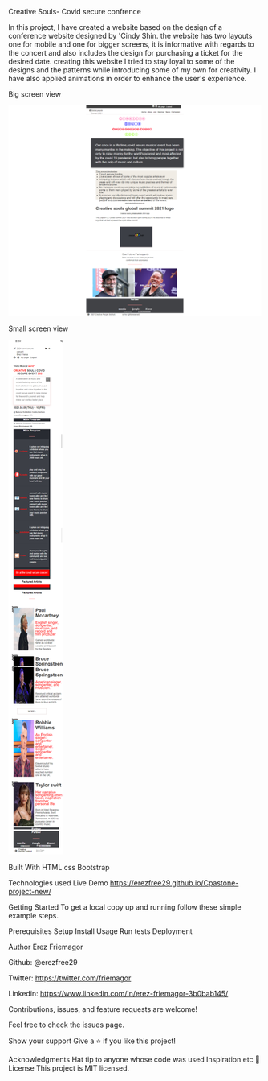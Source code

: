 
Creative Souls- Covid secure confrence 

In this project, I have created a website based on the design of a conference website designed by 'Cindy Shin.
the website has two layouts one for mobile and one for bigger screens, it is informative with regards to the concert and also includes the design for purchasing a 
ticket for the desired date.
creating this website I tried to stay loyal to some of the designs and the patterns while introducing some of my own for creativity.
I have also applied animations in order to enhance the user's experience.

Big screen view

![Alt text](/assets/images/Concert-hall-about-tablet.png?raw=true "Desktop View")

Small screen view

![Alt text](/assets/images/Concert-hall-main-mobile.png?raw=true "Desktop View")


Built With
HTML
css
Bootstrap

Technologies used
Live Demo
https://erezfree29.github.io/Cpastone-project-new/

Getting Started
To get a local copy up and running follow these simple example steps.

Prerequisites
Setup
Install
Usage
Run tests
Deployment

Author Erez Friemagor

Github: @erezfree29

Twitter: https://twitter.com/friemagor

Linkedin: https://www.linkedin.com/in/erez-friemagor-3b0bab145/

Contributions, issues, and feature requests are welcome!

Feel free to check the issues page.

Show your support
Give a ⭐️ if you like this project!

Acknowledgments
Hat tip to anyone whose code was used
Inspiration
etc
📝 License
This project is MIT licensed.
